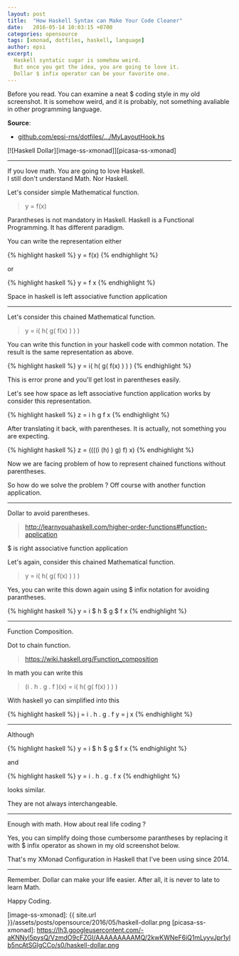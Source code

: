 ```yaml
---
layout: post
title:  "How Haskell Syntax can Make Your Code Cleaner"
date:   2016-05-14 10:03:15 +0700
categories: opensource
tags: [xmonad, dotfiles, haskell, language]
author: epsi
excerpt:
  Haskell syntatic sugar is somehow weird.
  But once you get the idea, you are going to love it.
  Dollar $ infix operator can be your favorite one.
---
```


Before you read. You can examine a neat $ coding style in my old screenshot. It is somehow weird, and it is probably, not something avaliable in other programming language.

**Source**:<br/>
* [github.com/epsi-rns/dotfiles/.../MyLayoutHook.hs][dotfiles-layout]

[![Haskell Dollar][image-ss-xmonad]][picasa-ss-xmonad]

* * *

If you love math. You are going to love Haskell.<br/>
I still don't understand Math. Nor Haskell.

Let's consider simple Mathematical function.

> y = f(x)

Parantheses is not mandatory in Haskell. Haskell is a Functional Programming. It has different paradigm.

You can write the representation either

{% highlight haskell %}
y = f(x)
{% endhighlight %}

or 

{% highlight haskell %}
y = f x
{% endhighlight %}

Space in haskell is left associative function application

* * *

Let's consider this chained Mathematical function.

> y = i( h( g( f(x) ) ) ) 

You can write this function in your haskell code with common notation. The result is the same representation as above.

{% highlight haskell %}
y = i( h( g( f(x) ) ) ) 
{% endhighlight %}

This is error prone and you'll get lost in parentheses easily.

Let's see how space as left associative function application works by consider this representation.

{% highlight haskell %}
z = i h g f x
{% endhighlight %}

After translating it back, with parentheses.  It is actually, not something you are expecting.

{% highlight haskell %}
z = ((((i (h) ) g) f) x)
{% endhighlight %}

Now we are facing problem of how to represent chained functions without parentheses.

So how do we solve the problem ?
Off course with another function application.

* * *

Dollar to avoid parentheses.

> <http://learnyouahaskell.com/higher-order-functions#function-application>

$ is right associative function application

Let's again, consider this chained Mathematical function.

> y = i( h( g( f(x) ) ) ) 

Yes, you can write this down again using $ infix notation for avoiding parantheses.

{% highlight haskell %}
y = i $ h $ g $ f x
{% endhighlight %}

* * *

Function Composition.

Dot to chain function.

> <https://wiki.haskell.org/Function_composition>

In math you can write this

> (i . h . g . f )(x) = i( h( g( f(x) ) ) ) 

With haskell yo can simplified into this

{% highlight haskell %}
j = i . h . g . f
y = j x
{% endhighlight %}

* * *

Although

{% highlight haskell %}
y = i $ h $ g $ f x
{% endhighlight %}

and

{% highlight haskell %}
y = i . h . g . f x
{% endhighlight %}

looks similar.

They are not always interchangeable.

* * *

Enough with math. How about real life coding ?

Yes, you can simplify doing those cumbersome parantheses by replacing it with $ infix operator as shown in my old screenshot below.

That's my XMonad Configuration in Haskell that I've been using since 2014.

* * *

Remember. Dollar can make your life easier.
After all, it is never to late to learn Math.

Happy Coding.

[dotfiles-layout]: https://github.com/epsi-rns/dotfiles/blob/master/xmonad/xmonad-dzen-2/lib/MyLayoutHook.hs
[image-ss-xmonad]: {{ site.url }}/assets/posts/opensource/2016/05/haskell-dollar.png
[picasa-ss-xmonad]: https://lh3.googleusercontent.com/-aKNNyl5pysQ/VzmdO9cFZGI/AAAAAAAAAMQ/2kwKWNeF6iQ1mLyyvJpr1ylb5ncAtSGlgCCo/s0/haskell-dollar.png

